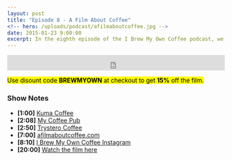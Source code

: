 ```yaml
---
layout: post
title: "Episode 8 - A Film About Coffee"
<!-- hero: /uploads/podcast/afilmaboutcoffee.jpg -->
date: 2015-01-23 9:00:00
excerpt: In the eighth episode of the I Brew My Own Coffee podcast, we chat about A Film About Coffee. This is by far our favorite coffee documentary and is one that we highly recommend to anyone who has an interest in coffee. The shots are beautiful, the information is incredibly accurate and your view on that morning cup of coffee will be different after watching. 
---
```


<iframe frameborder='0' height='36px' scrolling='no' seamless src='https://simplecast.fm/e/6866?style=dark' width='100%'></iframe>

<mark>Use disount code <strong>BREWMYOWN</strong> at checkout to get <strong>15%</strong> off the film.</mark>

### Show Notes

* **[1:00]** [Kuma Coffee](http://kumacoffee.com)
* **[2:08]** [My Coffee Pub](http://mycoffeepub.com)
* **[2:50]** [Trystero Coffee](http://trysterocoffee.com/)
* **[7:00]** [afilmaboutcoffee.com](http://afilmaboutcoffee.com/)
* **[8:10]** [I Brew My Own Coffee Instagram](http://instagram.com/ibrewmyowncoffee/)
* **[20:00]** [Watch the film here](https://vimeo.com/ondemand/afilmaboutcoffee)